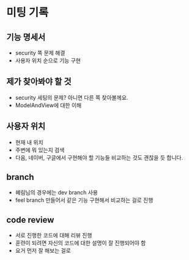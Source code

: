 # 미팅 기록

## 기능 명세서

- security 쪽 문제 해결
- 사용자 위치 순으로 기능 구현

## 제가 찾아봐야 할 것

- security 세팅의 문제? 아니면 다른 쪽 찾아볼께요.
- ModelAndView에 대한 이해

## 사용자 위치

- 현재 내 위치
- 주변에 뭐 있는지 검색
- 다음, 네이버, 구글에서 구현해야 할 기능들 비교하는 것도 괜찮을 듯 합니다.

## branch

- 혜림님의 경우에는 dev branch 사용
- feel branch 만들어서 같은 기능 구현해서 비교하는 걸로 진행

## code review

- 서로 진행한 코드에 대해 리뷰 진행
- 훈련이 되려면 자신의 코드에 대한 설명이 잘 진행되어야 함
- 요거 먼저 잘 해보는 걸로